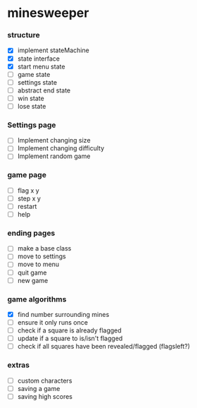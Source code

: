# minesweeper

### structure
- [x] implement stateMachine
- [x] state interface
- [x] start menu state
- [ ] game state
- [ ] settings state
- [ ] abstract end state
- [ ] win state
- [ ] lose state

### Settings page
- [ ] Implement changing size
- [ ] Implement changing difficulty
- [ ] Implement random game

### game page
- [ ] flag x y
- [ ] step x y
- [ ] restart
- [ ] help

### ending pages
- [ ] make a base class
- [ ] move to settings
- [ ] move to menu
- [ ] quit game
- [ ] new game

### game algorithms
- [x] find number surrounding mines
- [ ] ensure it only runs once
- [ ] check if a square is already flagged
- [ ] update if a square to is/isn't flagged
- [ ] check if all squares have been revealed/flagged (flagsleft?)

 ### extras
- [ ] custom characters
- [ ] saving a game
- [ ] saving high scores